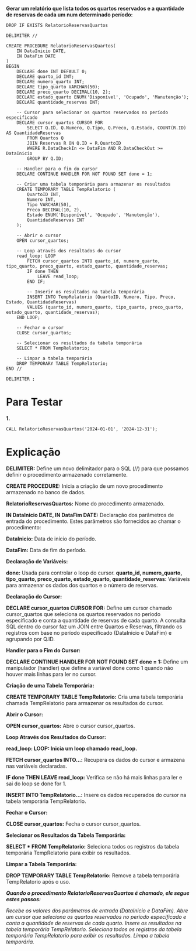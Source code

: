 **Gerar um relatório que lista todos os quartos reservados e a quantidade de reservas de cada um num determinado período:**

```
DROP IF EXISTS RelatorioReservasQuartos

DELIMITER //

CREATE PROCEDURE RelatorioReservasQuartos(
    IN DataInicio DATE,
    IN DataFim DATE
)
BEGIN
    DECLARE done INT DEFAULT 0;
    DECLARE quarto_id INT;
    DECLARE numero_quarto INT;
    DECLARE tipo_quarto VARCHAR(50);
    DECLARE preco_quarto DECIMAL(10, 2);
    DECLARE estado_quarto ENUM('Disponível', 'Ocupado', 'Manutenção');
    DECLARE quantidade_reservas INT;

    -- Cursor para selecionar os quartos reservados no período especificado
    DECLARE cursor_quartos CURSOR FOR
        SELECT Q.ID, Q.Numero, Q.Tipo, Q.Preco, Q.Estado, COUNT(R.ID) AS QuantidadeReservas
        FROM Quartos Q
        JOIN Reservas R ON Q.ID = R.QuartoID
        WHERE R.DataCheckIn <= DataFim AND R.DataCheckOut >= DataInicio
        GROUP BY Q.ID;

    -- Handler para o fim do cursor
    DECLARE CONTINUE HANDLER FOR NOT FOUND SET done = 1;

    -- Criar uma tabela temporária para armazenar os resultados
    CREATE TEMPORARY TABLE TempRelatorio (
        QuartoID INT,
        Numero INT,
        Tipo VARCHAR(50),
        Preco DECIMAL(10, 2),
        Estado ENUM('Disponível', 'Ocupado', 'Manutenção'),
        QuantidadeReservas INT
    );

    -- Abrir o cursor
    OPEN cursor_quartos;

    -- Loop através dos resultados do cursor
    read_loop: LOOP
        FETCH cursor_quartos INTO quarto_id, numero_quarto, tipo_quarto, preco_quarto, estado_quarto, quantidade_reservas;
        IF done THEN
            LEAVE read_loop;
        END IF;

        -- Inserir os resultados na tabela temporária
        INSERT INTO TempRelatorio (QuartoID, Numero, Tipo, Preco, Estado, QuantidadeReservas)
        VALUES (quarto_id, numero_quarto, tipo_quarto, preco_quarto, estado_quarto, quantidade_reservas);
    END LOOP;

    -- Fechar o cursor
    CLOSE cursor_quartos;

    -- Selecionar os resultados da tabela temporária
    SELECT * FROM TempRelatorio;

    -- Limpar a tabela temporária
    DROP TEMPORARY TABLE TempRelatorio;
END //

DELIMITER ;
```

# Para Testar

**1.**
```
CALL RelatorioReservasQuartos('2024-01-01', '2024-12-31');
```

# Explicação

**DELIMITER:** Define um novo delimitador para o SQL (//) para que possamos definir o procedimento armazenado corretamente.

**CREATE PROCEDURE:** Inicia a criação de um novo procedimento armazenado no banco de dados.

**RelatorioReservasQuartos:** Nome do procedimento armazenado.

**IN DataInicio DATE, IN DataFim DATE:** Declaração dos parâmetros de entrada do procedimento. Estes parâmetros são fornecidos ao chamar o procedimento:

**DataInicio:** Data de início do período.

**DataFim:** Data de fim do período.


**Declaração de Variáveis:**

**done:** Usada para controlar o loop do cursor.
**quarto_id, numero_quarto, tipo_quarto, preco_quarto, estado_quarto, quantidade_reservas:** Variáveis para armazenar os dados dos quartos e o número de reservas.

**Declaração do Cursor:**

**DECLARE cursor_quartos CURSOR FOR:** Define um cursor chamado cursor_quartos que seleciona os quartos reservados no período especificado e conta a quantidade de reservas de cada quarto.
A consulta SQL dentro do cursor faz um JOIN entre Quartos e Reservas, filtrando os registros com base no período especificado (DataInicio e DataFim) e agrupando por Q.ID.

**Handler para o Fim do Cursor:**

**DECLARE CONTINUE HANDLER FOR NOT FOUND SET done = 1:** Define um manipulador (handler) que define a variável done como 1 quando não houver mais linhas para ler no cursor.

**Criação de uma Tabela Temporária:**

**CREATE TEMPORARY TABLE TempRelatorio:** Cria uma tabela temporária chamada TempRelatorio para armazenar os resultados do cursor.

**Abrir o Cursor:**

**OPEN cursor_quartos:** Abre o cursor cursor_quartos.

**Loop Através dos Resultados do Cursor:**

**read_loop: LOOP: Inicia um loop chamado read_loop.**

**FETCH cursor_quartos INTO...:** Recupera os dados do cursor e armazena nas variáveis declaradas.

**IF done THEN LEAVE read_loop:** Verifica se não há mais linhas para ler e sai do loop se done for 1.

**INSERT INTO TempRelatorio...:** Insere os dados recuperados do cursor na tabela temporária TempRelatorio.

**Fechar o Cursor:**

**CLOSE cursor_quartos:** Fecha o cursor cursor_quartos.

**Selecionar os Resultados da Tabela Temporária:**

**SELECT * FROM TempRelatorio:** Seleciona todos os registros da tabela temporária TempRelatorio para exibir os resultados.

**Limpar a Tabela Temporária:**

**DROP TEMPORARY TABLE TempRelatorio:** Remove a tabela temporária TempRelatorio após o uso.


_**Quando o procedimento RelatorioReservasQuartos é chamado, ele segue estes passos:**_

_Recebe os valores dos parâmetros de entrada (DataInicio e DataFim).
Abre um cursor que seleciona os quartos reservados no período especificado e conta a quantidade de reservas de cada quarto.
Insere os resultados na tabela temporária TempRelatorio.
Seleciona todos os registros da tabela temporária TempRelatorio para exibir os resultados.
Limpa a tabela temporária._
